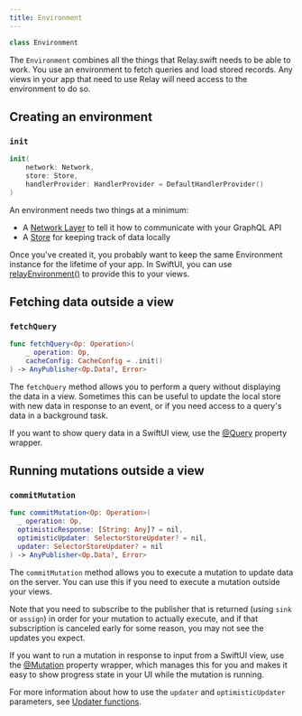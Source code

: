 ```yaml
---
title: Environment
---
```


```swift
class Environment
```

The `Environment` combines all the things that Relay.swift needs to be able to work. You use an environment to fetch queries and load stored records. Any views in your app that need to use Relay will need access to the environment to do so.

## Creating an environment

### `init`

```swift
init(
	network: Network,
	store: Store,
	handlerProvider: HandlerProvider = DefaultHandlerProvider()
)
```

An environment needs two things at a minimum:

- A [Network Layer](network.md) to tell it how to communicate with your GraphQL API
- A [Store](store.md) for keeping track of data locally

Once you've created it, you probably want to keep the same Environment instance for the lifetime of your app. In SwiftUI, you can use [relayEnvironment()](../API%20Reference%20Relay%20in%20SwiftUI%20e8c792bb5a824ec5a4e988ea6fd2cd88/relayEnvironment()%20f63eb5bdcf9f4fd4aadc6652ee4d0526.md) to provide this to your views.

## Fetching data outside a view

### `fetchQuery`

```swift
func fetchQuery<Op: Operation>(
	_ operation: Op,
	cacheConfig: CacheConfig = .init()
) -> AnyPublisher<Op.Data?, Error>
```

The `fetchQuery` method allows you to perform a query without displaying the data in a view. Sometimes this can be useful to update the local store with new data in response to an event, or if you  need access to a query's data in a background task.

If you want to show query data in a SwiftUI view, use the [@Query](../API%20Reference%20Relay%20in%20SwiftUI%20e8c792bb5a824ec5a4e988ea6fd2cd88/@Query%20c64f4da9e8c944889e40a2f6c5ddb248.md) property wrapper.

## Running mutations outside a view

### `commitMutation`

```swift
func commitMutation<Op: Operation>(
  _ operation: Op,
  optimisticResponse: [String: Any]? = nil,
  optimisticUpdater: SelectorStoreUpdater? = nil,
  updater: SelectorStoreUpdater? = nil
) -> AnyPublisher<Op.Data?, Error>
```

The `commitMutation` method allows you to execute a mutation to update data on the server. You can use this if you need to execute a mutation outside your views.

Note that you need to subscribe to the publisher that is returned (using `sink` or `assign`) in order for your mutation to actually execute, and if that subscription is canceled early for some reason, you may not see the updates you expect.

If you want to run a mutation in response to input from a SwiftUI view, use the [@Mutation](../API%20Reference%20Relay%20in%20SwiftUI%20e8c792bb5a824ec5a4e988ea6fd2cd88/@Mutation%20e058205564504b06a3e35bcc85d89f72.md) property wrapper, which manages this for you and makes it easy to show progress state in your UI while the mutation is running.

For more information about how to use the `updater` and `optimisticUpdater` parameters, see [Updater functions](../Knowledge%20Base%20472752960b6b4afe854e4b3a814bbb54/Updater%20functions%20b03f4d7d45d044e393b01545c4746079.md).
